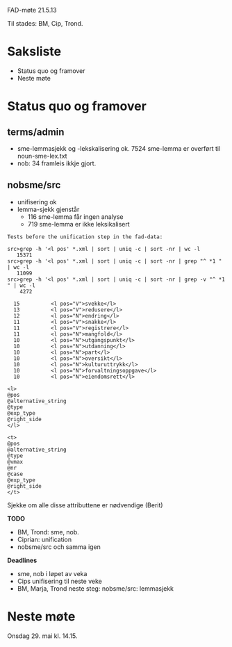 FAD-møte 21.5.13

Til stades: BM, Cip, Trond.

# Saksliste
* Status quo og framover
* Neste møte

# Status quo og framover

##  terms/admin
* sme-lemmasjekk og -lekskalisering ok. 7524 sme-lemma er overført til noun-sme-lex.txt
* nob: 34 framleis ikkje gjort.

##  nobsme/src
* unifisering ok
* lemma-sjekk gjenstår
    - 116 sme-lemma får ingen analyse
    - 719 sme-lemma er ikke leksikalisert

```
Tests before the unification step in the fad-data:

src>grep -h '<l pos' *.xml | sort | uniq -c | sort -nr | wc -l
   15371
src>grep -h '<l pos' *.xml | sort | uniq -c | sort -nr | grep "^ *1 " | wc -l
   11099
src>grep -h '<l pos' *.xml | sort | uniq -c | sort -nr | grep -v "^ *1 " | wc -l
    4272

  15          <l pos="V">svekke</l>
  13          <l pos="V">redusere</l>
  12          <l pos="N">endring</l>
  11          <l pos="V">snakke</l>
  11          <l pos="V">registrere</l>
  11          <l pos="N">mangfold</l>
  10          <l pos="N">utgangspunkt</l>
  10          <l pos="N">utdanning</l>
  10          <l pos="N">part</l>
  10          <l pos="N">oversikt</l>
  10          <l pos="N">kulturuttrykk</l>
  10          <l pos="N">forvaltningsoppgave</l>
  10          <l pos="N">eiendomsrett</l>

<l>
@pos
@alternative_string
@type
@exp_type
@right_side
</l>

<t>
@pos
@alternative_string
@type
@vmax
@nr
@case
@exp_type
@right_side
</t>
```

Sjekke om alle disse attributtene er nødvendige (Berit)

**TODO**

* BM, Trond: sme, nob.
* Ciprian: unification
* nobsme/src och samma igen

**Deadlines**

* sme, nob i løpet av veka
* Cips unifisering til neste veke
* BM, Marja, Trond neste steg: nobsme/src: lemmasjekk

# Neste møte

Onsdag 29. mai kl. 14.15.
